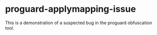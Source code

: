# proguard-applymapping-issue
This is a demonstration of a suspected bug in the proguard obfuscation tool.
